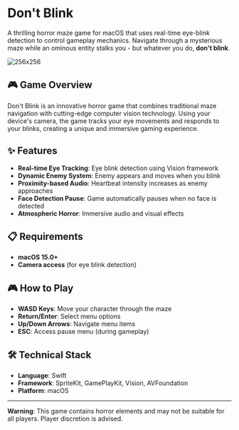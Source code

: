 # Don't Blink 

A thrilling horror maze game for macOS that uses real-time eye-blink detection to control gameplay mechanics. Navigate through a mysterious maze while an ominous entity stalks you - but whatever you do, **don't blink**.

![256x256](https://github.com/user-attachments/assets/a68d2e37-7333-4cd9-b4b3-9458d6c8cfd0)

## 🎮 Game Overview

Don't Blink is an innovative horror game that combines traditional maze navigation with cutting-edge computer vision technology. Using your device's camera, the game tracks your eye movements and responds to your blinks, creating a unique and immersive gaming experience.

## ✨ Features

- **Real-time Eye Tracking**: Eye blink detection using Vision framework
- **Dynamic Enemy System**: Enemy appears and moves when you blink
- **Proximity-based Audio**: Heartbeat intensity increases as enemy approaches
- **Face Detection Pause**: Game automatically pauses when no face is detected
- **Atmospheric Horror**: Immersive audio and visual effects

## 📋 Requirements

- **macOS 15.0+**
- **Camera access** (for eye blink detection)

## 🎮 How to Play

- **WASD Keys**: Move your character through the maze
- **Return/Enter**: Select menu options
- **Up/Down Arrows**: Navigate menu items
- **ESC**: Access pause menu (during gameplay)

## 🛠️ Technical Stack

- **Language**: Swift
- **Framework**: SpriteKit, GamePlayKit, Vision, AVFoundation
- **Platform**: macOS

---

**Warning**: This game contains horror elements and may not be suitable for all players. Player discretion is advised.
